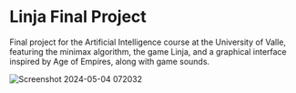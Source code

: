 # Linja Final Project
Final project for the Artificial Intelligence course at the University of Valle, featuring the minimax algorithm, the game Linja, and a graphical interface inspired by Age of Empires, along with game sounds.

![Screenshot 2024-05-04 072032](https://github.com/Kahyberth/IA-Project2/assets/69069500/c614c1c2-f8ae-481c-9d35-f77b3ca05ecf)

